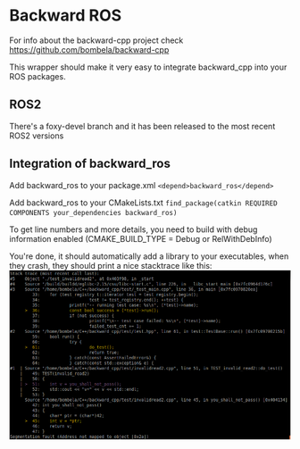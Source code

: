 Backward ROS
============

For info about the backward-cpp project check https://github.com/bombela/backward-cpp

This wrapper should make it very easy to integrate backward_cpp into your ROS packages.

## ROS2

There's a foxy-devel branch and it has been released to the most recent ROS2 versions


## Integration of backward_ros

Add backward\_ros to your package.xml `<depend>backward_ros</depend>`

Add backward\_ros to your CMakeLists.txt `find_package(catkin REQUIRED COMPONENTS your_dependencies backward_ros)`


To get line numbers and more details, you need to build with debug information enabled (CMAKE_BUILD_TYPE = Debug or RelWithDebInfo)

You're done, it should automatically add a library to your executables, when they crash, they should print a nice stacktrace like this:
![pretty stackstrace](doc/pretty.png)
